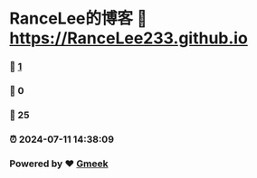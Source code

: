 # RanceLee的博客 :link: https://RanceLee233.github.io 
### :page_facing_up: [1](https://RanceLee233.github.io/tag.html) 
### :speech_balloon: 0 
### :hibiscus: 25 
### :alarm_clock: 2024-07-11 14:38:09 
### Powered by :heart: [Gmeek](https://github.com/Meekdai/Gmeek)

